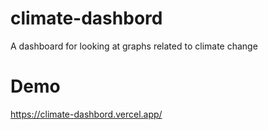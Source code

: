 # climate-dashbord
A dashboard for looking at graphs related to climate change

# Demo
https://climate-dashbord.vercel.app/
